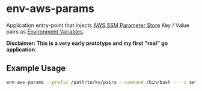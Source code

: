 # env-aws-params
Application entry-point that injects [AWS SSM Parameter Store](https://docs.aws.amazon.com/systems-manager/latest/userguide/systems-manager-paramstore.html) 
Key / Value pairs as [Environment Variables](https://en.wikipedia.org/wiki/Environment_variable).

**Disclaimer: This is a very early prototype and my first "real" go application.**

## Example Usage

```bash
env-aws-params --prefix /path/to/kv/pairs --command /bin/bash -- -c set
```